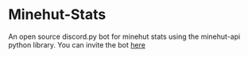 # Minehut-Stats
 An open source discord.py bot for minehut stats using the minehut-api python library. You can invite the bot [here](https://discord.com/api/oauth2/authorize?client_id=830206810644021309&permissions=51264&scope=bot)
